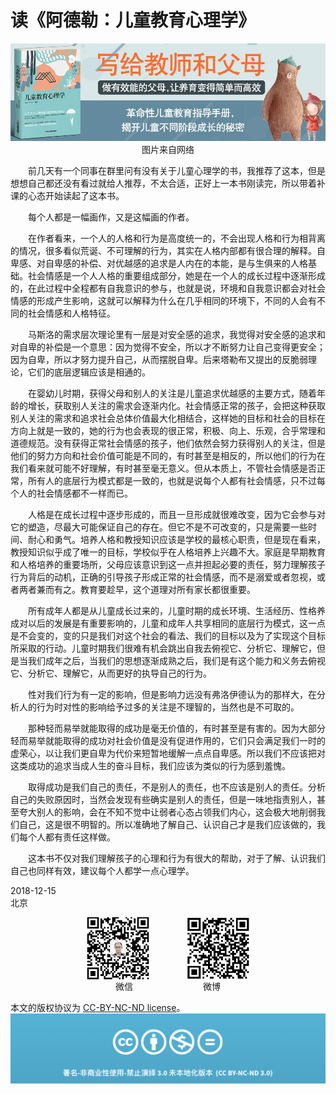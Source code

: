 # 读《阿德勒：儿童教育心理学》
<div align=center>

![刘心泉说](https://github.com/unetman/works/blob/master/resources/61.jpg?raw=true)  
图片来自网络

<div align=left>

　　前几天有一个同事在群里问有没有关于儿童心理学的书，我推荐了这本，但是想想自己都还没有看过就给人推荐，不太合适，正好上一本书刚读完，所以带着补课的心态开始读起了这本书。

　　每个人都是一幅画作，又是这幅画的作者。

　　在作者看来，一个人的人格和行为是高度统一的，不会出现人格和行为相背离的情况，很多看似荒诞、不可理解的行为，其实在人格内部都有很合理的解释。自卑感、对自卑感的补偿、对优越感的追求是人内在的本能，是与生俱来的人格基础。社会情感是一个人人格的重要组成部分，她是在一个人的成长过程中逐渐形成的，在此过程中全程都有自我意识的参与，也就是说，环境和自我意识都会对社会情感的形成产生影响，这就可以解释为什么在几乎相同的环境下，不同的人会有不同的社会情感和人格特征。

　　马斯洛的需求层次理论里有一层是对安全感的追求，我觉得对安全感的追求和对自卑的补偿是一个意思：因为觉得不安全，所以才不断努力让自己变得更安全；因为自卑，所以才努力提升自己，从而摆脱自卑。后来塔勒布又提出的反脆弱理论，它们的底层逻辑应该是相通的。

　　在婴幼儿时期，获得父母和别人的关注是儿童追求优越感的主要方式，随着年龄的增长，获取别人关注的需求会逐渐内化。社会情感正常的孩子，会把这种获取别人关注的需求和追求社会总体价值最大化相结合，这样她的目标和社会的目标在方向上就是一致的，她的行为也会表现的很正常，积极、向上、乐观，合乎常理和道德规范。没有获得正常社会情感的孩子，他们依然会努力获得别人的关注，但是他们的努力方向和社会价值可能是不同的，有时甚至是相反的，所以他们的行为在我们看来就可能不好理解，有时甚至毫无意义。但从本质上，不管社会情感是否正常，所有人的底层行为模式都是一致的，也就是说每个人都有社会情感，只不过每个人的社会情感都不一样而已。

　　人格是在成长过程中逐步形成的，而且一旦形成就很难改变，因为它会参与对它的塑造，尽最大可能保证自己的存在。但它不是不可改变的，只是需要一些时间、耐心和勇气。培养人格和教授知识应该是学校的最核心职责，但是现在看来，教授知识似乎成了唯一的目标，学校似乎在人格培养上兴趣不大。家庭是早期教育和人格培养的重要场所，父母应该意识到这一点并担起必要的责任，努力理解孩子行为背后的动机，正确的引导孩子形成正常的社会情感，而不是溺爱或者忽视，或者两者兼而有之。教育要趁早，这个道理对所有家长都很重要。

　　所有成年人都是从儿童成长过来的，儿童时期的成长环境、生活经历、性格养成对以后的发展是有重要影响的，儿童和成年人共享相同的底层行为模式，这一点是不会变的，变的只是我们对这个社会的看法、我们的目标以及为了实现这个目标所采取的行动。儿童时期我们很难有机会跳出自我去俯视它、分析它、理解它，但是当我们成年之后，当我们的思想逐渐成熟之后，我们是有这个能力和义务去俯视它、分析它、理解它，从而更好的执导自己的行为。

　　性对我们行为有一定的影响，但是影响力远没有弗洛伊德认为的那样大，在分析人的行为时对性的影响给予过多的关注是不理智的，当然也是不可取的。

　　那种轻而易举就能取得的成功是毫无价值的，有时甚至是有害的。因为大部分轻而易举就能取得的成功对社会价值是没有促进作用的，它们只会满足我们一时的虚荣心，以让我们更自卑为代价来短暂地缓解一点点自卑感。所以我们不应该把对这类成功的追求当成人生的奋斗目标，我们应该为类似的行为感到羞愧。

　　取得成功是我们自己的责任，不是别人的责任，也不应该是别人的责任。分析自己的失败原因时，当然会发现有些确实是别人的责任，但是一味地指责别人，甚至夸大别人的影响，会在不知不觉中让弱者心态占领我们内心，这会极大地削弱我们自己，这是很不明智的。所以准确地了解自己、认识自己才是我们应该做的，我们每个人都有责任这样做。

　　这本书不仅对我们理解孩子的心理和行为有很大的帮助，对于了解、认识我们自己也同样有效，建议每个人都学一点心理学。

2018-12-15  
北京

<div align=center>

<img src="https://github.com/unetman/works/blob/master/resources/wechat.jpg?raw=true" width = "100" height = "100" div align=center />　　　　
<img src="https://github.com/unetman/works/blob/master/resources/weibo.jpg?raw=true" width = "100" height = "100" div align=center />  
微信　　　　　　　　微博

<div align=left>

本文的版权协议为 [CC-BY-NC-ND license](https://creativecommons.org/licenses/by-nc-nd/3.0/deed.zh)。
![copyright](https://github.com/unetman/works/blob/master/resources/CC-BY-NC-ND.png?raw=true)